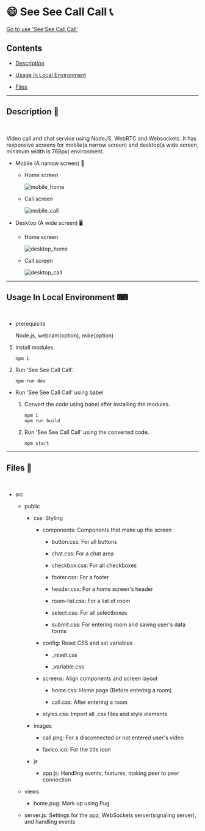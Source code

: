 # 😄 See See Call Call 📞

<a href="https://seeseecallcall.herokuapp.com/" target="_blank">Go to use 'See See Call Call'</a>

## Contents

- [Description](#description)

- [Usage In Local Environment](#usage-in-local-environment)

- [Files](#files)

---

## Description 📝

<br>

Video call and chat service using NodeJS, WebRTC and Websockets. It has responsive screens for mobile(a narrow screen) and desktop(a wide screen, minimum width is 768px) environment.

- Mobile (A narrow screen) 📱

  - Home screen

    ![mobile_home](https://user-images.githubusercontent.com/95136896/163564606-2086538a-8ba3-4784-ae82-ae539bcfd6e4.png)

  - Call screen

    ![mobile_call](https://user-images.githubusercontent.com/95136896/163564646-853f0b42-7c51-4abc-a775-5621e73603e1.png)

- Desktop (A wide screen) 🖥

  - Home screen

    ![desktop_home](https://user-images.githubusercontent.com/95136896/163564655-5bfe6c30-9d0a-4061-be95-e64a9228d095.png)

  - Call screen

    ![desktop_call](https://user-images.githubusercontent.com/95136896/163564659-46aa7ab1-38c1-4bee-a28c-4e5a52ab0ba9.png)

---

## Usage In Local Environment ⌨

<br>

- prerequisite

  Node.js, webcam(option), mike(option)

1. Install modules.

   ```
   npm i
   ```

2. Run 'See See Call Call'.

   ```
   npm run dev
   ```

- Run 'See See Call Call' using babel

  1. Convert the code using babel after installing the modules.

     ```
     npm i
     npm run build
     ```

  2. Run 'See See Call Call' using the converted code.

     ```
     npm start
     ```

---

## Files 📁

<br>

- src

  - public

    - css: Styling

      - components: Components that make up the screen

        - button.css: For all buttons

        - chat.css: For a chat area

        - checkbox.css: For all checkboxes

        - footer.css: For a footer

        - header.css: For a home screen's header

        - room-list.css: For a list of room

        - select.css: For all selectboxes

        - submit.css: For entering room and saving user's data forms

      - config: Reset CSS and set variables

        - \_reset.css

        - \_variable.css

      - screens: Align components and screen layout

        - home.css: Home page (Before entering a room)

        - call.css: After entering a room

      - styles.css: Import all .css files and style elements

    - images

      - call.png: For a disconnected or not entered user's video

      - favico.ico: For the title icon

    - js

      - app.js: Handling events, features, making peer to peer connection

  - views

    - home.pug: Mark up using Pug

  - server.js: Settings for the app, WebSockets server(signaling server), and handling events
